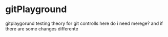 # gitPlayground
gitplaygorund testing theory for git controlls here do i need merege?
and if there are some changes differente